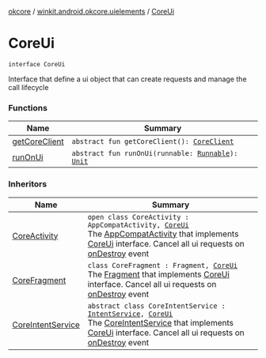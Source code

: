 [okcore](../../index.md) / [winkit.android.okcore.uielements](../index.md) / [CoreUi](./index.md)

# CoreUi

`interface CoreUi`

Interface that define a ui object that can create requests and manage the call lifecycle

### Functions

| Name | Summary |
|---|---|
| [getCoreClient](get-core-client.md) | `abstract fun getCoreClient(): `[`CoreClient`](../../winkit.android.okcore.rest/-core-client/index.md) |
| [runOnUi](run-on-ui.md) | `abstract fun runOnUi(runnable: `[`Runnable`](https://developer.android.com/reference/java/lang/Runnable.html)`): `[`Unit`](https://kotlinlang.org/api/latest/jvm/stdlib/kotlin/-unit/index.html) |

### Inheritors

| Name | Summary |
|---|---|
| [CoreActivity](../-core-activity/index.md) | `open class CoreActivity : AppCompatActivity, `[`CoreUi`](./index.md)<br>The [AppCompatActivity](#) that implements [CoreUi](./index.md) interface. Cancel all ui requests on [onDestroy](../-core-activity/on-destroy.md) event |
| [CoreFragment](../-core-fragment/index.md) | `class CoreFragment : Fragment, `[`CoreUi`](./index.md)<br>The [Fragment](#) that implements [CoreUi](./index.md) interface. Cancel all ui requests on [onDestroy](../-core-fragment/on-destroy.md) event |
| [CoreIntentService](../-core-intent-service/index.md) | `abstract class CoreIntentService : `[`IntentService`](https://developer.android.com/reference/android/app/IntentService.html)`, `[`CoreUi`](./index.md)<br>The [CoreIntentService](../-core-intent-service/index.md) that implements [CoreUi](./index.md) interface. Cancel all ui requests on [onDestroy](../-core-intent-service/on-destroy.md) event |
